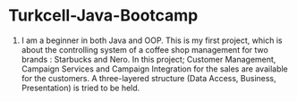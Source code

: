 # Turkcell-Java-Bootcamp

1) I am a beginner in both Java and OOP. This is my first project, which is about the controlling system of a coffee shop management for two brands : Starbucks and Nero. In this project; Customer Management, Campaign Services and Campaign Integration for the sales are available for the customers. A three-layered structure (Data Access, Business, Presentation) is tried to be held. 
